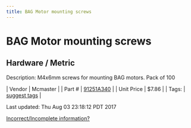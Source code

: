 ```yaml
---
title: BAG Motor mounting screws
---
```


# BAG Motor mounting screws
## Hardware / Metric
Description: 	M4x6mm screws for mounting BAG motors. Pack of 100 

| Vendor | Mcmaster | 
| Part # | [91251A340](https://www.mcmaster.com/#91251A340) | 
| Unit Price | $7.86 | 
| Tags: | [suggest tags](https://docs.google.com/forms/d/e/1FAIpQLSeWyY8v3RgOty-MyWmh9U0iivNYN_molChYyS-0U-o-kOAv_g/viewform) | 

Last updated: Thu Aug 03 23:18:12 PDT 2017

 [Incorrect/Incomplete information?](https://docs.google.com/forms/d/e/1FAIpQLSeWyY8v3RgOty-MyWmh9U0iivNYN_molChYyS-0U-o-kOAv_g/viewform)